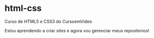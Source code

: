 # html-css
Curso de HTML5 e CSS3 do CursoemVideo

Estou aprendendo a criar sites e agora vou gerenciar meus repositorios!